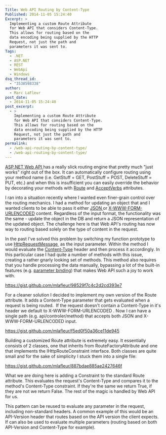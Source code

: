 ```yaml
---
Title: Web API Routing by Content-Type
Published: 2014-11-05 15:24:40
Excerpt: >
  Implementing a custom Route Attribute
  for Web API that considers Content-Type.
  This allows for routing based on the
  data encoding being supplied by the HTTP
  Request, not just the path and
  parameters it was sent to.
Tags:
  - .NET
  - ASP.NET
  - REST
  - WebApi
  - Windows
dsq_thread_id:
  - "3538598338"
author:
  - Marc LaFleur
post_date:
  - 2014-11-05 15:24:40
post_excerpt:
  - >
    Implementing a custom Route Attribute
    for Web API that considers Content-Type.
    This allows for routing based on the
    data encoding being supplied by the HTTP
    Request, not just the path and
    parameters it was sent to.
permalink:
  - /web-api-routing-by-content-type/
  - /web-api-routing-by-content-type/
---
```

<a href="http://www.asp.net/web-api" target="_blank">ASP.NET Web API </a>has a really slick routing engine that pretty much "just works" right out of the box. It can automatically configure routing using your method name (i.e. GetStuff = GET, PostStuff = POST, DeleteStuff = PUT, etc.) and when this is insufficient you can easily override the behavior by decorating your methods with <a href="http://msdn.microsoft.com/en-us/library/system.web.http.routeattribute(v=vs.118).aspx" target="_blank">Route</a> and <a href="http://msdn.microsoft.com/en-us/library/system.web.http.acceptverbsattribute(v=vs.118).aspx" target="_blank">AcceptVerbs</a> attributes.

I ran into a situation recently where I wanted even finer-grain control over the routing mechanics. I had a method for updating an object that and I wanted clients to be able to pass it either <a href="http://en.wikipedia.org/wiki/JSON" target="_blank">JSON </a>or <a href="http://en.wikipedia.org/wiki/Percent-encoding#The_application.2Fx-www-form-urlencoded_type" target="_blank">X-WWW-FORM-URLENCODED</a> content. Regardless of the input format, the functionality was the same - update the object in the DB and return a JSON representation of the updated object. The challenge here is that Web API's routing has now way to routing based solely on the type of content in the request.

In the past I've solved this problem by switching my function prototype to use <a href="http://msdn.microsoft.com/en-us/library/system.net.http.httprequestmessage(v=vs.118).aspx" target="_blank">HttpRequestMessage </a> as the input parameter. Within the method I would evaluate the <a href="http://en.wikipedia.org/wiki/MIME#Content-Type" target="_blank">Content-Type</a> header and then process it accordingly. In this particular case I had quite a number of methods with this issue, creating a rather gnarly looking set of methods. This method also requires that you handle processing the data manually, bypassing a lot of the built-in features (e.g. <a href="http://blogs.msdn.com/b/jmstall/archive/2012/04/16/how-webapi-does-parameter-binding.aspx" target="_blank">parameter binding</a>) that makes Web API such a joy to work with.

https://gist.github.com/mlafleur/98529f7c4c2d2cd393e7

For a cleaner solution I decided to implement my own version of the Route attribute. It adds a Content-Type parameter that gets evaluated when a request is being routed.  If the request doesn't contain a Content-Type in it's header we default to X-WWW-FORM-URLENCODED . Now I can have a single path (e.g. api/controler/method) that accepts both JSON and X-WWW-FORM-URLENCODED input.

https://gist.github.com/mlafleur/f5ed0f50a36ce11de945

Building a customized Route attribute is extremely easy. It essentially consists of 2 classes, one that inherits from RouteFactoryAttribute and one that implements the IHttpRouteConstraint interface. Both classes are quite small and for the sake of simplicity I stuck them into a single file:

https://gist.github.com/mlafleur/887bdae885ae2427646f

What we are doing here is adding a Constraint to the standard Route attribute. This evaluates the request's Content-Type and compares it to the method's Content-Type constraint. If they're the same we return True, if they are not we return False. The rest of the magic is handled by Web API for us.

This pattern can be reused to evaluate any parameter in the request, including non-standard headers. A common example of this would be an API-Version header that routes based on the API version the client expects. If can also be used to evaluate multiple parameters (routing based on both API-Version and Content-Type for example).